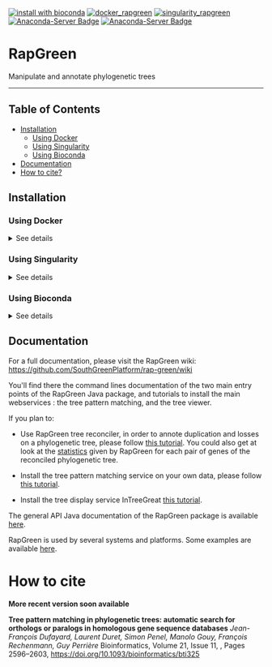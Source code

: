 [![install with bioconda](https://img.shields.io/badge/install%20with-bioconda-brightgreen.svg?style=flat)](https://anaconda.org/bioconda/rapgreen)
[<img alt="docker_rapgreen" src="https://img.shields.io/badge/container-Docker-blue">](https://quay.io/repository/biocontainers/rapgreen)
[<img alt="singularity_rapgreen" src="https://img.shields.io/badge/container-Singularity-orange">](https://quay.io/repository/biocontainers/rapgreen)
[![Anaconda-Server Badge](https://anaconda.org/bioconda/rapgreen/badges/license.svg)](https://anaconda.org/bioconda/rapgreen)
[![Anaconda-Server Badge](https://anaconda.org/bioconda/rapgreen/badges/downloads.svg)](https://anaconda.org/bioconda/rapgreen)

RapGreen
=========================================

Manipulate and annotate phylogenetic trees  

---------------------------

## Table of Contents

   * [Installation](#installation)
       * [Using Docker](#using-docker)
       * [Using Singularity](#using-singularity)
       * [Using Bioconda](#using-bioconda)
   * [Documentation](#documentation)
   * [How to cite?](#how-to-cite)

## Installation

### Using Docker
   <details>
      <summary>See details</summary>
      
First you must have [Docker](https://docs.docker.com/get-docker/) installed and running.  
Secondly have look at the availabe rapgreen biocontainers at [quay.io](https://quay.io/repository/biocontainers/rapgreen?tab=tags).

Then:
  ```
# get the chosen rapgreen container version
docker pull quay.io/biocontainers/rapgreen:1.0--hdfd78af_0
# use an rapgreen
docker run quay.io/biocontainers/rapgreen:1.0--hdfd78af_0 rapgreen --help
  ```
   </details>
 
### Using Singularity
   <details>
      <summary>See details</summary>
      
First you must have [Singularity](https://sylabs.io/guides/3.5/user-guide/quick_start.html) installed and running.  
Secondly have look at the availabe rapgreen biocontainers at [quay.io](https://quay.io/repository/biocontainers/rapgreen?tab=tags).

Then:
```
# get the chosen rapgreen container version
singularity pull docker://quay.io/biocontainers/rapgreen:1.0--hdfd78af_0
# run the container
singularity run rapgreen:1.0--hdfd78af_0
```

You are now in the container. You can use an RapGreen.
  </details>

### Using Bioconda
   <details>
      <summary>See details</summary>
      
#### Install rapgreen

  ```
  conda install -c bioconda rapgreen
  ```

#### Update rapgreen

  ```
  conda update rapgreen
  ```

#### Uninstall rapgreen
  ```
  conda uninstall rapgreen  
  ```

   </details>

## Documentation

For a full documentation, please visit the RapGreen wiki:
https://github.com/SouthGreenPlatform/rap-green/wiki

You'll find there the command lines documentation of the two main entry points of the RapGreen Java package, and tutorials to install the main webservices : the tree pattern matching, and the tree viewer.

If you plan to:

* Use RapGreen tree reconciler, in order to annote duplication and losses on a phylogenetic tree, please follow [this tutorial](https://github.com/SouthGreenPlatform/rap-green/wiki/How-to-use-RapGreen-to-reconcile-phylogenetic-trees). You could also get at look at the [statistics](https://github.com/SouthGreenPlatform/rap-green/wiki/About-gene-pair-statistics) given by RapGreen for each pair of genes of the reconciled phylogenetic tree.

* Install the tree pattern matching service on your own data, please follow [this tutorial](https://github.com/SouthGreenPlatform/rap-green/wiki/How-to-install-a-phylogenetic-tree-pattern-matching-service).

* Install the tree display service InTreeGreat [this tutorial](https://github.com/SouthGreenPlatform/rap-green/wiki/How-to-install-the-tree-visualizator-InTreeGreat).

The general API Java documentation of the RapGreen package is available [here](http://southgreenplatform.github.io/rap-green/javadoc/index.html).

RapGreen is used by several systems and platforms. Some examples are available [here](https://github.com/SouthGreenPlatform/rap-green/wiki/Examples-of-installed-services).

# How to cite

**More recent version soon available**

**Tree pattern matching in phylogenetic trees: automatic search for orthologs or paralogs in homologous gene sequence databases** 
_Jean-François Dufayard, Laurent Duret, Simon Penel, Manolo Gouy, François Rechenmann, Guy Perrière_
Bioinformatics, Volume 21, Issue 11, , Pages 2596–2603, https://doi.org/10.1093/bioinformatics/bti325
